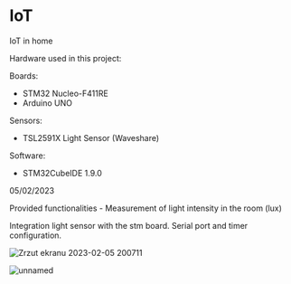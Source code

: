 # IoT
IoT in home

Hardware used in this project: 

Boards:
- STM32 Nucleo-F411RE 
- Arduino UNO

Sensors:
- TSL2591X Light Sensor (Waveshare)

Software:
- STM32CubeIDE 1.9.0

05/02/2023 

Provided functionalities - Measurement of light intensity in the room (lux)

Integration light sensor with the stm board. 
Serial port and timer configuration.


![Zrzut ekranu 2023-02-05 200711](https://user-images.githubusercontent.com/84154206/216839664-f0f82adb-ca7f-4afe-80ab-f294cff2b691.png)


![unnamed](https://user-images.githubusercontent.com/84154206/216839682-d0876469-ee3a-4fdf-a583-380088680cda.jpg)
